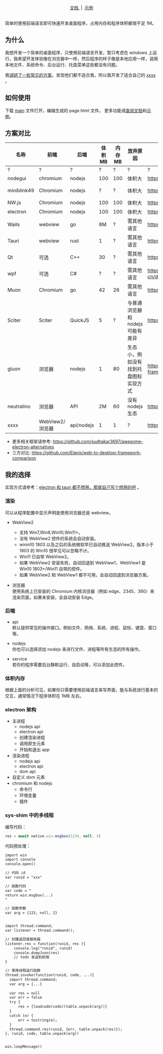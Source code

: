 <div align="center">
    <a href="https://github.com/wll8/sys-shim/blob/pre/doc.md">
        文档
    </a>
  &nbsp;|&nbsp;
    <a href="https://github.com/wll8/sys-shim/releases/tag/example">
        示例
    </a>
</div>

<br />

简单的使用前端语言即可快速开发桌面程序，占用内存和程序体积都很不足 1M。

## 为什么

我想开发一个简单的桌面程序，只使用前端语言开发，暂只考虑在 windows 上运行，我希望开发体验像在浏览器中一样，然后程序的样子像是本地应用一样，调用本地文件、系统命令、后台运行、托盘菜单这些都没有问题。

我[调研了一些常见的方案](#方案对比)，发现他们都不适合我，所以我开发了适合自己的 [xxxx](#我的选择) 。

## 如何使用

下载 [main](https://github.com/wll8/sys-shim/releases/download/example/main.exe) 文件打开，编辑生成的 page.html 文件。 更多功能请[查阅文档](https://github.com/wll8/sys-shim/blob/pre/doc.md)和[示例](https://github.com/wll8/sys-shim/releases/tag/example)。

## 方案对比

| 名称        | 前端            | 后端       | 体积 MB | 内存 MB | 放弃原因                             | 官网                                                  | 备注          |
| ----------- | --------------- | ---------- | ------- | ------- | ------------------------------------ | ----------------------------------------------------- | ------------- |
| ?           | ?               | ?          | ?       | ?       | ?                                    | ?                                                     |               |
| nodegui     | chromium        | nodejs     | 100     | 100     | 体积大                               | https://github.com/nodegui/nodegui                    |               |
| miniblink49 | Chromium        | nodejs     | ?       | ?       | 体积大                               | https://github.com/weolar/miniblink49                 | 仅支持 window |
| NW.js       | Chromium        | nodejs     | 100     | 100     | 体积大                               | https://github.com/nwjs/nw.js                         |               |
| electron    | Chromium        | nodejs     | 100     | 100     | 体积大                               | https://github.com/electron/electron                  |               |
| Wails       | webview         | go         | 8M      | ?       | 需其他语言                           | https://wails.io/                                     |               |
| Tauri       | webview         | rust       | 1       | ?       | 需其他语言                           | https://github.com/tauri-apps/tauri                   |               |
| Qt          | 可选            | C++        | 30      | ?       | 需其他语言                           | https://sciter.com/                                   |               |
| wpf         | 可选            | C#         | ?       | ?       | 需其他语言                           | https://learn.microsoft.com/zh-cn/dotnet/desktop/wpf/ | 仅支持 window |
| Muon        | Chromium        | go         | 42      | 26      | 需其他语言                           | https://github.com/ImVexed/muon                       |               |
| Sciter      | Sciter          | QuickJS    | 5       | ?       | 与普通浏览器和 nodejs 可能有差异     | https://quark.sciter.com/                             |               |
| gluon       | 浏览器          | nodejs     | 1       | 80      | 生态小，例如没有找到托盘图标实现方式 | https://github.com/gluon-framework/gluon              |               |
| neutralino  | 浏览器          | API        | 2M      | 60      | 没有 nodejs 生态                     | https://github.com/neutralinojs/neutralinojs          |               |
| xxxx        | WebView2/浏览器 | api/nodejs | 1       | 1       | ?                                    | https://github.com/wll8/sys-shim                      | 仅支持 window |

- 更多相关框架请参考: https://github.com/sudhakar3697/awesome-electron-alternatives
- 三方对比: https://github.com/Elanis/web-to-desktop-framework-comparison

## 我的选择

实现方式请参考：[electron 和 tauri 都不想用，那就自己写个想用的吧](https://juejin.cn/post/7304538151480803366) 。

### 渲染

可以从程序配置中显示声明是使用浏览器还是 webview。

- WebView2
  - 支持 Win7,Win8,Win10,Win11+。
  - 没有 WebView2 控件的系统会自动安装。
  - winin10 1803 以及之后的系统微软早已自动推送 WebView2。版本小于 1803 的 Win10 很罕见可以忽略不计。
  - Win11 已自带 WebView2。
  - 如果 WebView2 安装失败，自动回退到 WebView1，WebView1 是 Win10 1803+/Win11 自带的控件。
  - 如果 WebView2 和 WebView1 都不可用，会自动回退到浏览器方案。

- 浏览器  
  使用系统上已安装的 Chromium 内核浏览器（例如 edge、2345、360）来渲染页面，如果未安装，会自动安装 Edge。

### 后端

- api  
  默认提供常见的操作接口。例如文件、网络、系统、进程、鼠标、键盘、窗口等。

- nodejs  
  你也可以选择添加 nodejs 来进行文件、进程等所有生态的所有操作。

- service  
  若你的程序需要后台静默运行、自启动等，可以添加此控件。

### 体积内存

根据上面的分析可见，如果你只需要使用前端语言来写界面，能与系统进行基本的交互，通常情况下程序体积在 1MB 左右。

### electron 架构
- 主进程
  - nodejs api
  - electron api
  - 创建渲染进程
  - 调用原生元素
  - 开始和退出 app
- 渲染进程
  - nodejs api
  - electron api
  - dom api
- 自定义 dom 元素
- chromium 和 nodejs
  - 命令行
  - 环境变量
  - 插件

### sys-shim 中的多线程

编写代码：

``` js
res = await native.win.msgbox(1234, null, 3)
```

代码预处理：

``` txt
import win
import console
console.open()

// 代码 id
var runid = "xxx"

// 函数代码
var code = "
return win.msgbox(...)
"

// 函数参数
var arg = {123, null, 2}


import thread.command;
var listener = thread.command();

// 创建返回值接收器
listener.res = function(runid, res ){
    console.log("runid", runid)
    console.dumpJson(res)
    // todo 发送到前端
}

// 使用线程运行函数
thread.invoke(function(runid, code, ...){
  import thread.command;
  var arg = {...}
  
  var res = null
  var err = false
  try {
      res = {loadcode(code)(table.unpack(arg))}
  }
  catch (e) {
      err = tostring(e);
  }
  thread.command.res(runid, {err, table.unpack(res)});
}, runid, code, table.unpack(arg))


win.loopMessage()
```

